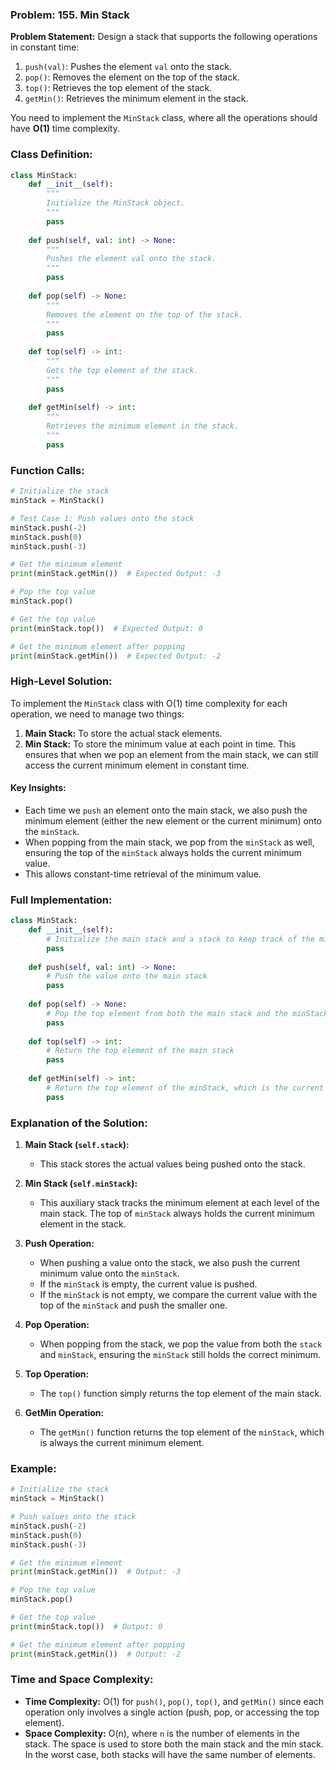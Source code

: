 ### Problem: 155. Min Stack

**Problem Statement:**
Design a stack that supports the following operations in constant time:
1. `push(val)`: Pushes the element `val` onto the stack.
2. `pop()`: Removes the element on the top of the stack.
3. `top()`: Retrieves the top element of the stack.
4. `getMin()`: Retrieves the minimum element in the stack.

You need to implement the `MinStack` class, where all the operations should have **O(1)** time complexity.

### Class Definition:

```python
class MinStack:
    def __init__(self):
        """
        Initialize the MinStack object.
        """
        pass
    
    def push(self, val: int) -> None:
        """
        Pushes the element val onto the stack.
        """
        pass
    
    def pop(self) -> None:
        """
        Removes the element on the top of the stack.
        """
        pass
    
    def top(self) -> int:
        """
        Gets the top element of the stack.
        """
        pass
    
    def getMin(self) -> int:
        """
        Retrieves the minimum element in the stack.
        """
        pass
```

### Function Calls:

```python
# Initialize the stack
minStack = MinStack()

# Test Case 1: Push values onto the stack
minStack.push(-2)
minStack.push(0)
minStack.push(-3)

# Get the minimum element
print(minStack.getMin())  # Expected Output: -3

# Pop the top value
minStack.pop()

# Get the top value
print(minStack.top())  # Expected Output: 0

# Get the minimum element after popping
print(minStack.getMin())  # Expected Output: -2
```

### High-Level Solution:

To implement the `MinStack` class with O(1) time complexity for each operation, we need to manage two things:
1. **Main Stack:** To store the actual stack elements.
2. **Min Stack:** To store the minimum value at each point in time. This ensures that when we pop an element from the main stack, we can still access the current minimum element in constant time.

#### Key Insights:
- Each time we `push` an element onto the main stack, we also push the minimum element (either the new element or the current minimum) onto the `minStack`.
- When popping from the main stack, we pop from the `minStack` as well, ensuring the top of the `minStack` always holds the current minimum value.
- This allows constant-time retrieval of the minimum value.

### Full Implementation:

```python
class MinStack:
    def __init__(self):
        # Initialize the main stack and a stack to keep track of the minimum values
        pass
    
    def push(self, val: int) -> None:
        # Push the value onto the main stack
        pass
    
    def pop(self) -> None:
        # Pop the top element from both the main stack and the minStack
        pass
    
    def top(self) -> int:
        # Return the top element of the main stack
        pass
    
    def getMin(self) -> int:
        # Return the top element of the minStack, which is the current minimum
        pass
```

### Explanation of the Solution:

1. **Main Stack (`self.stack`):** 
   - This stack stores the actual values being pushed onto the stack.

2. **Min Stack (`self.minStack`):** 
   - This auxiliary stack tracks the minimum element at each level of the main stack. The top of `minStack` always holds the current minimum element in the stack.

3. **Push Operation:**
   - When pushing a value onto the stack, we also push the current minimum value onto the `minStack`.
   - If the `minStack` is empty, the current value is pushed.
   - If the `minStack` is not empty, we compare the current value with the top of the `minStack` and push the smaller one.

4. **Pop Operation:**
   - When popping from the stack, we pop the value from both the `stack` and `minStack`, ensuring the `minStack` still holds the correct minimum.

5. **Top Operation:**
   - The `top()` function simply returns the top element of the main stack.

6. **GetMin Operation:**
   - The `getMin()` function returns the top element of the `minStack`, which is always the current minimum element.

### Example:

```python
# Initialize the stack
minStack = MinStack()

# Push values onto the stack
minStack.push(-2)
minStack.push(0)
minStack.push(-3)

# Get the minimum element
print(minStack.getMin())  # Output: -3

# Pop the top value
minStack.pop()

# Get the top value
print(minStack.top())  # Output: 0

# Get the minimum element after popping
print(minStack.getMin())  # Output: -2
```

### Time and Space Complexity:
- **Time Complexity:** O(1) for `push()`, `pop()`, `top()`, and `getMin()` since each operation only involves a single action (push, pop, or accessing the top element).
- **Space Complexity:** O(n), where `n` is the number of elements in the stack. The space is used to store both the main stack and the min stack. In the worst case, both stacks will have the same number of elements.